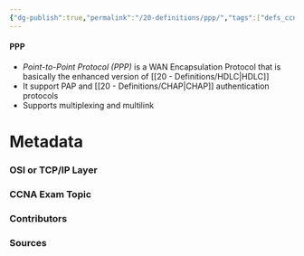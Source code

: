 ```yaml
---
{"dg-publish":true,"permalink":"/20-definitions/ppp/","tags":["defs_ccna"]}
---
```


#### PPP
- *Point-to-Point Protocol (PPP)* is a WAN Encapsulation Protocol that is basically the enhanced version of [[20 - Definitions/HDLC\|HDLC]]
- It support PAP and [[20 - Definitions/CHAP\|CHAP]] authentication protocols
- Supports multiplexing and multilink


# Metadata
### OSI or TCP/IP Layer

### CCNA Exam Topic

### Contributors

### Sources
